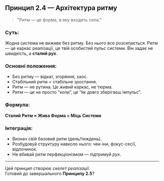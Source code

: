 ## Принцип 2.4 — Архітектура ритму

> "Ритм — це форма, в яку входить сила."

### Суть:
Жодна система не виживе без ритму. Без нього все розсипається. Ритм — це каркас реалізації, це твій особистий пульс системи. Він задає не швидкість, а **сталий рух**.

### Основні положення:
- Без ритму — відкат, згоряння, хаос.
- Стабільний ритм = стабільне зростання.
- Ритм — не рутина. Це *живий* каркас, не тюрма.
- Ритм — це не просто “коли”, це “як довго зберігаєш імпульс”.

### Формула:
**Сталий Ритм × Жива Форма = Міць Системи**

### Інтеграція:
- Визнач свій базовий ритм (день/тиждень).
- Розбудовуй структуру навколо нього: чек-іни, фокус-сесії, відпочинок.
- Не вбивай ритм перфекціонізмом — підтримуй *рух*.

---

Цей принцип створює *скелет реалізації*.  
Готовий до завершального **Принципу 2.5**?